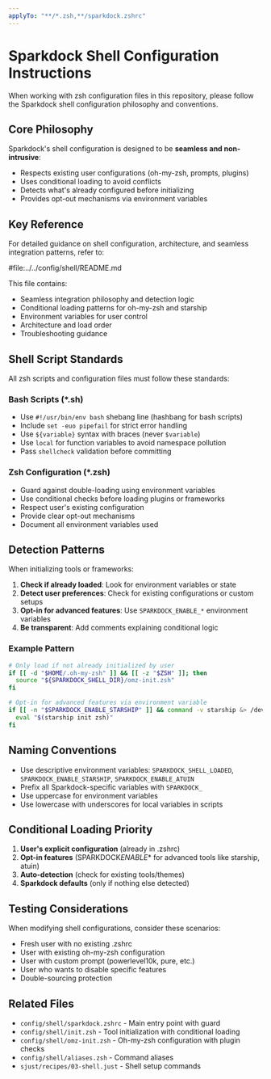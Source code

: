 ```yaml
---
applyTo: "**/*.zsh,**/sparkdock.zshrc"
---
```


# Sparkdock Shell Configuration Instructions

When working with zsh configuration files in this repository, please follow the Sparkdock shell configuration philosophy and conventions.

## Core Philosophy

Sparkdock's shell configuration is designed to be **seamless and non-intrusive**:

- Respects existing user configurations (oh-my-zsh, prompts, plugins)
- Uses conditional loading to avoid conflicts
- Detects what's already configured before initializing
- Provides opt-out mechanisms via environment variables

## Key Reference

For detailed guidance on shell configuration, architecture, and seamless integration patterns, refer to:

#file:../../config/shell/README.md

This file contains:

- Seamless integration philosophy and detection logic
- Conditional loading patterns for oh-my-zsh and starship
- Environment variables for user control
- Architecture and load order
- Troubleshooting guidance

## Shell Script Standards

All zsh scripts and configuration files must follow these standards:

### Bash Scripts (\*.sh)

- Use `#!/usr/bin/env bash` shebang line (hashbang for bash scripts)
- Include `set -euo pipefail` for strict error handling
- Use `${variable}` syntax with braces (never `$variable`)
- Use `local` for function variables to avoid namespace pollution
- Pass `shellcheck` validation before committing

### Zsh Configuration (\*.zsh)

- Guard against double-loading using environment variables
- Use conditional checks before loading plugins or frameworks
- Respect user's existing configuration
- Provide clear opt-out mechanisms
- Document all environment variables used

## Detection Patterns

When initializing tools or frameworks:

1. **Check if already loaded**: Look for environment variables or state
2. **Detect user preferences**: Check for existing configurations or custom setups
3. **Opt-in for advanced features**: Use `SPARKDOCK_ENABLE_*` environment variables
4. **Be transparent**: Add comments explaining conditional logic

### Example Pattern

```zsh
# Only load if not already initialized by user
if [[ -d "$HOME/.oh-my-zsh" ]] && [[ -z "$ZSH" ]]; then
  source "${SPARKDOCK_SHELL_DIR}/omz-init.zsh"
fi

# Opt-in for advanced features via environment variable
if [[ -n "$SPARKDOCK_ENABLE_STARSHIP" ]] && command -v starship &> /dev/null; then
  eval "$(starship init zsh)"
fi
```

## Naming Conventions

- Use descriptive environment variables: `SPARKDOCK_SHELL_LOADED`, `SPARKDOCK_ENABLE_STARSHIP`, `SPARKDOCK_ENABLE_ATUIN`
- Prefix all Sparkdock-specific variables with `SPARKDOCK_`
- Use uppercase for environment variables
- Use lowercase with underscores for local variables in scripts

## Conditional Loading Priority

1. **User's explicit configuration** (already in .zshrc)
2. **Opt-in features** (SPARKDOCK*ENABLE*\* for advanced tools like starship, atuin)
3. **Auto-detection** (check for existing tools/themes)
4. **Sparkdock defaults** (only if nothing else detected)

## Testing Considerations

When modifying shell configurations, consider these scenarios:

- Fresh user with no existing .zshrc
- User with existing oh-my-zsh configuration
- User with custom prompt (powerlevel10k, pure, etc.)
- User who wants to disable specific features
- Double-sourcing protection

## Related Files

- `config/shell/sparkdock.zshrc` - Main entry point with guard
- `config/shell/init.zsh` - Tool initialization with conditional loading
- `config/shell/omz-init.zsh` - Oh-my-zsh configuration with plugin checks
- `config/shell/aliases.zsh` - Command aliases
- `sjust/recipes/03-shell.just` - Shell setup commands
